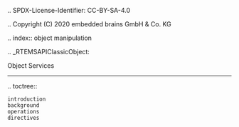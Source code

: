 .. SPDX-License-Identifier: CC-BY-SA-4.0

.. Copyright (C) 2020 embedded brains GmbH & Co. KG

.. index:: object manipulation

.. _RTEMSAPIClassicObject:

Object Services
***************

.. toctree::

    introduction
    background
    operations
    directives
